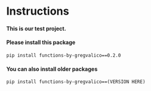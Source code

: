 # Instructions

#### This is our test project.
#### Please install this package
```
pip install functions-by-gregvalico==0.2.0
```
#### You can also install older packages
```
pip install functions-by-gregvalico==(VERSION HERE)
```